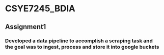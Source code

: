 # CSYE7245_BDIA
## Assignment1
### Developed a data pipeline to accomplish a scraping task and the goal was to ingest, process and store it into google buckets
